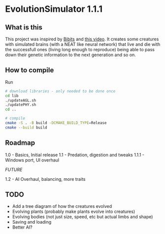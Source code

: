# EvolutionSimulator 1.1.1

## What is this
This project was inspired by [Bibits](https://www.youtube.com/@TheBibitesDigitalLife) and [this video](https://www.youtube.com/watch?v=N3tRFayqVtk). It creates some creatures with simulated brains (with a NEAT like neural network) that live and die with the successfull ones (living long enough to reproduce) being able to pass down their genetic information to the next generation and so on.

## How to compile
Run
```bash
# download libraries - only needed to be done once
cd lib
./updateAGL.sh
./updatePHY.sh
cd ..

# compile
cmake -S . -B build -DCMAKE_BUILD_TYPE=Release
cmake --build build

```

## Roadmap
1.0 - Basics, Initial release
1.1 - Predation, digestion and tweaks
1.1.1 - Windows port, UI overhaul

*FUTURE*

1.2 - AI Overhaul, balancing, more traits

## TODO
- Add a tree diagram of how the creatures evolved
- Evolving plants (probably make plants evolve into creatures)
- Evolving bodies (not just size, speed, etc but actual limbs and shape)
- Saving and loading
- Better AI?
